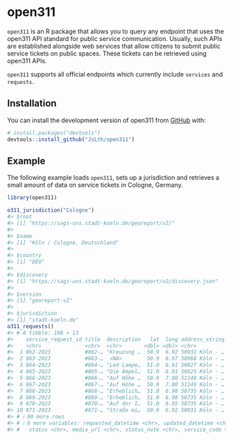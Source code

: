
<!-- README.md is generated from README.Rmd. Please edit that file -->

# open311

<!-- badges: start -->
<!-- badges: end -->

`open311` is an R package that allows you to query any endpoint that
uses the open311 API standard for public service communication. Usually,
such APIs are established alongside web services that allow citizens to
submit public service tickets on public spaces. These tickets can be
retrieved using open311 APIs.

`open311` supports all official endpoints which currently include
`services` and `requests`.

## Installation

You can install the development version of open311 from
[GitHub](https://github.com/) with:

``` r
# install.packages("devtools")
devtools::install_github("JsLth/open311")
```

## Example

The following example loads `open311`, sets up a jurisdiction and
retrieves a small amount of data on service tickets in Cologne, Germany.

``` r
library(open311)

o311_jurisdiction("Cologne")
#> $root
#> [1] "https://sags-uns.stadt-koeln.de/georeport/v2/"
#> 
#> $name
#> [1] "Köln / Cologne, Deutschland"
#> 
#> $country
#> [1] "DEU"
#> 
#> $discovery
#> [1] "https://sags-uns.stadt-koeln.de/georeport/v2/discovery.json"
#> 
#> $version
#> [1] "georeport-v2"
#> 
#> $jurisdiction
#> [1] "stadt-koeln.de"
o311_requests()
#> # A tibble: 100 × 13
#>    service_request_id title  description   lat  long address_string service_name
#>    <chr>              <chr>  <chr>       <dbl> <dbl> <chr>          <chr>       
#>  1 862-2023           #862-… "Kreuzung …  50.9  6.92 50931 Köln - … Gully verst…
#>  2 863-2023           #863-…  <NA>        50.9  6.97 50968 Köln - … Leuchtmitte…
#>  3 864-2023           #864-… "Led Lampe…  51.0  6.91 50827 Köln - … Leuchtmitte…
#>  4 865-2023           #865-… "Die Ampel…  51.0  6.91 50825 Köln - … Kfz-Ampel d…
#>  5 866-2023           #866-… "Auf Höhe …  50.9  7.00 51149 Köln - … Wilder Müll 
#>  6 867-2023           #867-… "Auf Höhe …  50.9  7.00 51149 Köln - … Wilder Müll 
#>  7 868-2023           #868-… "Erheblich…  51.0  6.98 50735 Köln - … Defekte Obe…
#>  8 869-2023           #869-… "Erheblich…  51.0  6.98 50735 Köln - … Defekte Obe…
#>  9 870-2023           #870-… "Auf der I…  51.0  6.95 50735 Köln - … Defekte Obe…
#> 10 871-2023           #871-… "Straße mi…  50.9  6.92 50931 Köln - … Gully verst…
#> # ℹ 90 more rows
#> # ℹ 6 more variables: requested_datetime <chr>, updated_datetime <chr>,
#> #   status <chr>, media_url <chr>, status_note <chr>, service_code <chr>
```
